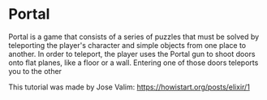 # Portal

Portal is a game that consists of a series of puzzles that must be solved by teleporting the player's character and simple objects from one place to another.
In order to teleport, the player uses the Portal gun to shoot doors onto flat planes, like a floor or a wall. Entering one of those doors teleports you to the other

This tutorial was made by Jose Valim: https://howistart.org/posts/elixir/1
